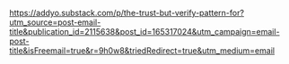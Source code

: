 

https://addyo.substack.com/p/the-trust-but-verify-pattern-for?utm_source=post-email-title&publication_id=2115638&post_id=165317024&utm_campaign=email-post-title&isFreemail=true&r=9h0w8&triedRedirect=true&utm_medium=email

